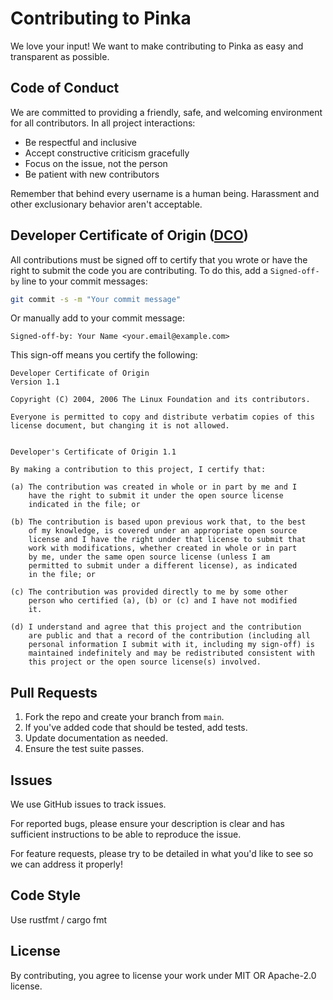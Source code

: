 # Contributing to Pinka

We love your input! We want to make contributing to Pinka as easy and
transparent as possible.

## Code of Conduct

We are committed to providing a friendly, safe, and welcoming environment for
all contributors. In all project interactions:

- Be respectful and inclusive
- Accept constructive criticism gracefully
- Focus on the issue, not the person
- Be patient with new contributors

Remember that behind every username is a human being. Harassment and other
exclusionary behavior aren't acceptable.

## Developer Certificate of Origin ([DCO](https://developercertificate.org/))

All contributions must be signed off to certify that you wrote or have the right
to submit the code you are contributing. To do this, add a `Signed-off-by` line
to your commit messages:

```bash
git commit -s -m "Your commit message"
```

Or manually add to your commit message:

```
Signed-off-by: Your Name <your.email@example.com>
```

This sign-off means you certify the following:

```
Developer Certificate of Origin
Version 1.1

Copyright (C) 2004, 2006 The Linux Foundation and its contributors.

Everyone is permitted to copy and distribute verbatim copies of this
license document, but changing it is not allowed.


Developer's Certificate of Origin 1.1

By making a contribution to this project, I certify that:

(a) The contribution was created in whole or in part by me and I
    have the right to submit it under the open source license
    indicated in the file; or

(b) The contribution is based upon previous work that, to the best
    of my knowledge, is covered under an appropriate open source
    license and I have the right under that license to submit that
    work with modifications, whether created in whole or in part
    by me, under the same open source license (unless I am
    permitted to submit under a different license), as indicated
    in the file; or

(c) The contribution was provided directly to me by some other
    person who certified (a), (b) or (c) and I have not modified
    it.

(d) I understand and agree that this project and the contribution
    are public and that a record of the contribution (including all
    personal information I submit with it, including my sign-off) is
    maintained indefinitely and may be redistributed consistent with
    this project or the open source license(s) involved.
```

## Pull Requests

1. Fork the repo and create your branch from `main`.
2. If you've added code that should be tested, add tests.
3. Update documentation as needed.
4. Ensure the test suite passes.

## Issues

We use GitHub issues to track issues.

For reported bugs, please ensure your description is clear and has sufficient
instructions to be able to reproduce the issue.

For feature requests, please try to be detailed in what you'd like to see so we
can address it properly!

## Code Style

Use rustfmt / cargo fmt

## License

By contributing, you agree to license your work under MIT OR Apache-2.0 license.